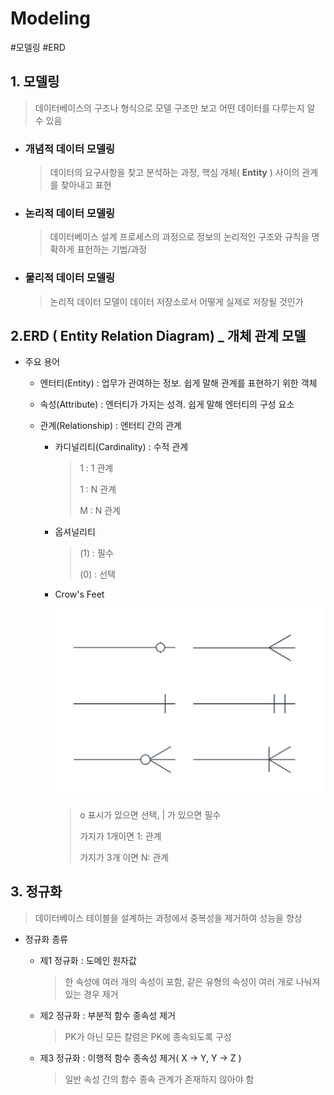 # Modeling

#모델링 #ERD

## 1. 모델링

> 데이터베이스의 구조나 형식으로 모델 구조만 보고 어떤 데이터를 다루는지 알 수 있음

- ### 개념적 데이터 모델링

  > 데이터의 요구사항을 찾고 분석하는 과정, 핵심 개체( **Entity** ) 사이의 관계를 찾아내고 표현

- ### 논리적 데이터 모델링

  > 데이터베이스 설계 프로세스의 과정으로 정보의 논리적인 구조와 규칙을 명확하게 표헌하는 기법/과정

- ### 물리적 데이터 모델링

  > 논리적 데이터 모델이 데이터 저장소로서 어떻게 실제로 저장될 것인가





## 2.ERD ( Entity Relation Diagram) _ 개체 관계 모델

- 주요 용어

  - 엔터티(Entity) : 업무가 관여하는 정보. 쉽게 말해 관계를 표현하기 위한 객체

  - 속성(Attribute) : 엔터티가 가지는 성격. 쉽게 말해 엔터티의 구성 요소

  - 관계(Relationship) : 엔터티 간의 관계

    - 카디널리티(Cardinality) : 수적 관계

      > 1 : 1 관계
      >
      > 1 : N 관계
      >
      > M : N 관계

    - 옵셔널리티

      > (1) : 필수
      >
      > (0) : 선택

    - Crow's Feet

      ![image-20220824233905762](2022-08-23-modeling.assets/image-20220824233905762.png)

      > o 표시가 있으면 선택, | 가 있으면 필수
      >
      > 가지가 1개이면 1: 관계
      >
      > 가지가 3개 이면 N: 관계



## 3. 정규화

> 데이터베이스 테이블을 설계하는 과정에서 중복성을 제거하여 성능을 향상

- 정규화 종류

  - 제1 정규화 : 도메인 원자값

    > 한 속성에 여러 개의 속성이 포함, 같은 유형의 속성이 여러 개로 나눠져 있는 경우 제거

  - 제2 정규화 : 부분적 함수 종속성 제거

    > PK가 아닌 모든 칼럼은 PK에 종속되도록 구성

  - 제3 정규화 : 이행적 함수 종속성 제거( X -> Y,  Y -> Z )

    > 일반 속성 간의 함수 종속 관계가 존재하지 않아야 함

